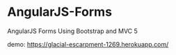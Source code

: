 # AngularJS-Forms
AngularJS Forms Using Bootstrap and MVC 5

demo: https://glacial-escarpment-1269.herokuapp.com/
